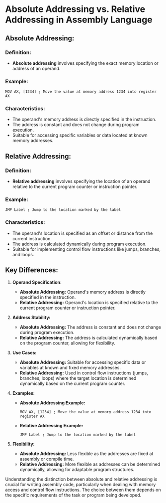 # Absolute Addressing vs. Relative Addressing in Assembly Language

## Absolute Addressing:

### Definition:
- **Absolute addressing** involves specifying the exact memory location or address of an operand.

### Example:
```assembly
MOV AX, [1234] ; Move the value at memory address 1234 into register AX
```

### Characteristics:
- The operand's memory address is directly specified in the instruction.
- The address is constant and does not change during program execution.
- Suitable for accessing specific variables or data located at known memory addresses.

## Relative Addressing:

### Definition:
- **Relative addressing** involves specifying the location of an operand relative to the current program counter or instruction pointer.

### Example:
```assembly
JMP Label ; Jump to the location marked by the label
```

### Characteristics:
- The operand's location is specified as an offset or distance from the current instruction.
- The address is calculated dynamically during program execution.
- Suitable for implementing control flow instructions like jumps, branches, and loops.

## Key Differences:

1. **Operand Specification:**
   - **Absolute Addressing:** Operand's memory address is directly specified in the instruction.
   - **Relative Addressing:** Operand's location is specified relative to the current program counter or instruction pointer.

2. **Address Stability:**
   - **Absolute Addressing:** The address is constant and does not change during program execution.
   - **Relative Addressing:** The address is calculated dynamically based on the program counter, allowing for flexibility.

3. **Use Cases:**
   - **Absolute Addressing:** Suitable for accessing specific data or variables at known and fixed memory addresses.
   - **Relative Addressing:** Used in control flow instructions (jumps, branches, loops) where the target location is determined dynamically based on the current program counter.

4. **Examples:**
   - **Absolute Addressing Example:**
     ```assembly
     MOV AX, [1234] ; Move the value at memory address 1234 into register AX
     ```
   - **Relative Addressing Example:**
     ```assembly
     JMP Label ; Jump to the location marked by the label
     ```

5. **Flexibility:**
   - **Absolute Addressing:** Less flexible as the addresses are fixed at assembly or compile time.
   - **Relative Addressing:** More flexible as addresses can be determined dynamically, allowing for adaptable program structures.

Understanding the distinction between absolute and relative addressing is crucial for writing assembly code, particularly when dealing with memory access and control flow instructions. The choice between them depends on the specific requirements of the task or program being developed.
